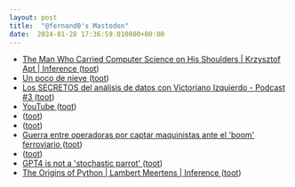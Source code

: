 ```yaml
---
layout: post
title:  "@fernand0's Mastodon"
date:  2024-01-28 17:36:59.010000+00:00
---
```

*  [The Man Who Carried Computer Science on His Shoulders \| Krzysztof Apt \| Inference ](https://inference-review.com/article/the-man-who-carried-computer-science-on-his-shoulder) ([toot](https://mastodon.social/@fernand0/111834786621976758))
*  [Un poco de nieve ](https://avecesunafoto.wordpress.com/2024/01/28/un-poco-de-nieve) ([toot](https://mastodon.social/@fernand0/111834731390486637))
*  [Los SECRETOS del análisis de datos con Victoriano Izquierdo - Podcast #3 ](https://www.youtube.com/watch?v=327FrG1rgIE&amp%3Bfeature=youtu.b) ([toot](https://mastodon.social/@fernand0/111834603612155233))
*  [YouTube ](https://www.youtube.com/watch?feature=shared&amp%3Bv=327FrG1rgI) ([toot](https://mastodon.social/@fernand0/111834588354823618))
*  [ ](https://taquiones.net/social/victor) ([toot](https://mastodon.social/@fernand0/111834409561993200))
*  [ ](https://mastodon.social/users/fernand0/statuses/111834405564485878/activity) ([toot](https://mastodon.social/users/fernand0/statuses/111834405564485878/activity))
*  [Guerra entre operadoras por captar maquinistas ante el 'boom' ferroviario ](https://www.diariosur.es/economia/guerra-operadoras-captar-maquinistas-ante-boom-ferroviario-20240128190255-ntrc.html#vca=diariosu) ([toot](https://mastodon.social/@fernand0/111834368190634894))
*  [ ](https://mastodon.social/@vrruiz) ([toot](https://mastodon.social/@fernand0/111834247906040741))
*  [GPT4 is not a 'stochastic parrot' ](http://donaldclarkplanb.blogspot.com/2024/01/gpt4-is-not-stochastic-parrot.htm) ([toot](https://mastodon.social/@fernand0/111834225999432799))
*  [The Origins of Python \| Lambert Meertens \| Inference ](https://inference-review.com/article/the-origins-of-pytho) ([toot](https://mastodon.social/@fernand0/111834105995718070))

